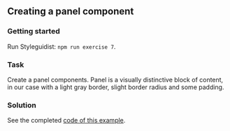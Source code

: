 ## Creating a panel component

### Getting started

Run Styleguidist: `npm run exercise 7`.

### Task

Create a panel components. Panel is a visually distinctive block of content, in our case with a light gray border, slight border radius and some padding.

### Solution

See the completed [code of this example](../../components/core/Panel/Panel.js).
